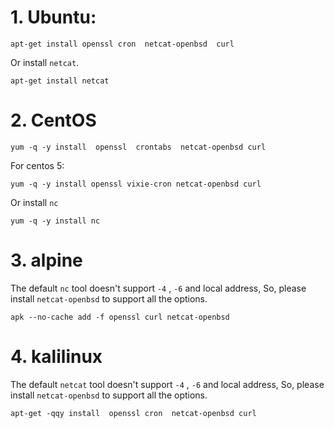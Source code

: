 # 1. Ubuntu:

```
apt-get install openssl cron  netcat-openbsd  curl
```

Or install `netcat`.
```
apt-get install netcat
```


# 2. CentOS

```
yum -q -y install  openssl  crontabs  netcat-openbsd curl
```
For centos 5:

```
yum -q -y install openssl vixie-cron netcat-openbsd curl
```

Or install `nc`
```
yum -q -y install nc
```

# 3. alpine

The default `nc` tool doesn't support `-4` , `-6` and local address, So, please install `netcat-openbsd` to support all the options.

```
apk --no-cache add -f openssl curl netcat-openbsd
```


# 4. kalilinux

The default `netcat` tool doesn't support `-4` , `-6` and local address, So, please install `netcat-openbsd` to support all the options.

```
apt-get -qqy install  openssl cron  netcat-openbsd curl
```

